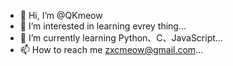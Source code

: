 - 👋 Hi, I’m @QKmeow
- 👀 I’m interested in learning evrey thing...
- 🌱 I’m currently learning Python、C、JavaScript...
- 📫 How to reach me zxcmeow@gmail.com...

<!---
QKmeow/QKmeow is a ✨ special ✨ repository because its `README.md` (this file) appears on your GitHub profile.
You can click the Preview link to take a look at your changes.
--->
